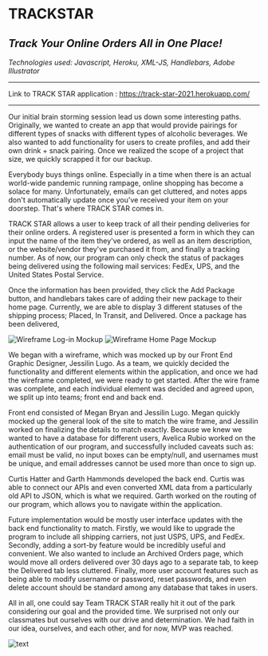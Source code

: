# TRACKSTAR
## *Track Your Online Orders All in One Place!*

*Technologies used: Javascript, Heroku, XML-JS, Handlebars, Adobe Illustrator*

------------

Link to TRACK STAR application : https://track-star-2021.herokuapp.com/

------------


Our initial brain storming session lead us down some interesting paths. Originally, we wanted to create an app that would provide pairings for different types of snacks with different types of alcoholic beverages. We also wanted to add functionality for users to create profiles, and add their own drink + snack pairing. Once we realized the scope of a project that size, we quickly scrapped it for our backup. 

Everybody buys things online. Especially in a time when there is an actual world-wide pandemic running rampage, online shopping has become a solace for many. Unfortunately, emails can get cluttered, and notes apps don't automatically update once you've received your item on your doorstep. That's where TRACK STAR comes in. 

TRACK STAR allows a user to keep track of all their pending deliveries for their online orders. A registered user is presented a form in which they can input the name of the item they've ordered, as well as an item description, or the website/vendor they've purchased it from, and finally a tracking number. As of now, our program can only check the status of packages being delivered using the following mail services: FedEx, UPS, and the United States Postal Service. 

Once the information has been provided, they click the Add Package button, and handlebars takes care of adding their new package to their home page. Currently, we are able to display 3 different statuses of the shipping process; Placed, In Transit, and Delivered. Once a package has been delivered, 

<img src="public/image/wireframe1.jpg" alt="Wireframe Log-in Mockup"/>
<img src="public/image/wireframe2.jpg" alt="Wireframe Home Page Mockup"/>

We began with a wireframe, which was mocked up by our Front End Graphic Designer, Jessilin Lugo. As a team, we quickly decided the functionality and different elements within the application, and once we had the wireframe completed, we were ready to get started. After the wire frame was complete, and each individual element was decided and agreed upon, we split up into teams; front end and back end. 

Front end consisted of Megan Bryan and Jessilin Lugo. Megan quickly mocked up the general look of the site to match the wire frame, and Jessilin worked on finalizing the details to match exactly. Because we knew we wanted to have a database for different users, Avelica Rubio worked on the authentication of our program, and successfully included caveats such as: email must be valid, no input boxes can be empty/null, and usernames must be unique, and email addresses cannot be used more than once to sign up. 

Curtis Hatter and Garth Hammonds developed the back end. Curtis was able to connect our APIs and even converted XML data from a particularly old API to JSON, which is what we required. Garth worked on the routing of our program, which allows you to navigate within the application. 

Future implementation would be mostly user interface updates with the back end functionality to match. Firstly, we would like to upgrade the program to include all shipping carriers, not just USPS, UPS, and FedEx. Secondly, adding a sort-by feature would be incredibly useful and convenient. We also wanted to include an Archived Orders page, which would move all orders delivered over 30 days ago to a separate tab, to keep the Delivered tab less cluttered. Finally, more user account features such as being able to modify username or password, reset passwords, and even delete account should be standard among any database that takes in users. 

All in all, one could say Team TRACK STAR really hit it out of the park considering our goal and the provided time. We surprised not only our classmates but ourselves with our drive and determination. We had faith in our idea, ourselves, and each other, and for now, MVP was reached. 


<img src="#" alt="text"/>